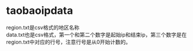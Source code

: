 taobaoipdata  
============  
region.txt是csv格式的地区名称  
data.txt也是csv格式，第一个和第二个数字是起始ip和结束ip，第三个数字是在region.txt中对应的行号，注意行号是从0开始计数的。
